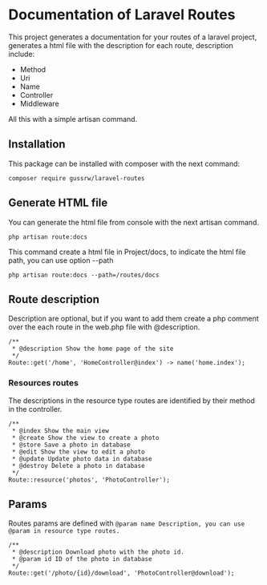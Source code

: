 # Documentation of Laravel Routes

This project generates a documentation for your routes of a laravel project, generates a html file with the description for each route, description include:

* Method
* Uri
* Name
* Controller
* Middleware

All this with a simple artisan command.

## Installation

This package can be installed with composer with the next command:

`composer require gussrw/laravel-routes`

## Generate HTML file

You can generate the html file from console with the next artisan command.

`php artisan route:docs`

This command create a html file in Project/docs, to indicate the html file path, you can use option --path

`php artisan route:docs --path=/routes/docs`

## Route description

Description are optional, but if you want to add them create a php comment over the each route in the web.php file with @description.

```
/**
 * @description Show the home page of the site
 */
Route::get('/home', 'HomeController@index') -> name('home.index');
```

### Resources routes

The descriptions in the resource type routes are identified by their method in the controller.

```
/**
 * @index Show the main view
 * @create Show the view to create a photo
 * @store Save a photo in database
 * @edit Show the view to edit a photo
 * @update Update photo data in database
 * @destroy Delete a photo in database
 */
Route::resource('photos', 'PhotoController');
```

## Params

Routes params are defined with `@param name Description, you can use  @param in resource type routes.`

```
/**
 * @description Download photo with the photo id.
 * @param id ID of the photo in database
 */
Route::get('/photo/{id}/download', 'PhotoController@download');
```




